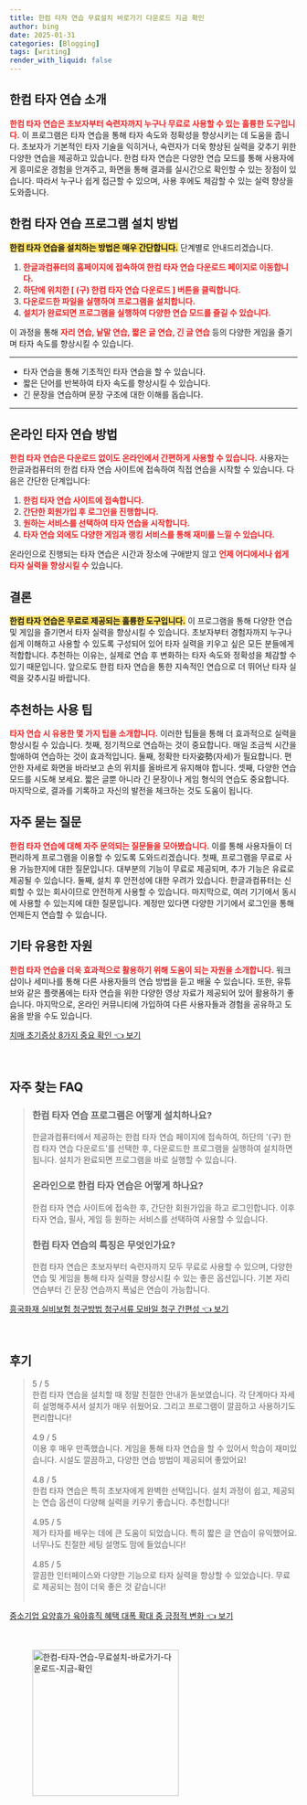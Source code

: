 ```yaml
---
title: 한컴 타자 연습 무료설치 바로가기 다운로드 지금 확인
author: bing
date: 2025-01-31
categories: [Blogging]
tags: [writing]
render_with_liquid: false
---
```



<h2 id='한컴 타자 연습 소개'>한컴 타자 연습 소개</h2>

<p><b><span style="color: #ee2323;">한컴 타자 연습은 초보자부터 숙련자까지 누구나 무료로 사용할 수 있는 훌륭한 도구입니다.</span></b> 이 프로그램은 타자 연습을 통해 타자 속도와 정확성을 향상시키는 데 도움을 줍니다. 초보자가 기본적인 타자 기술을 익히거나, 숙련자가 더욱 향상된 실력을 갖추기 위한 다양한 연습을 제공하고 있습니다. 한컴 타자 연습은 다양한 연습 모드를 통해 사용자에게 흥미로운 경험을 안겨주고, 화면을 통해 결과를 실시간으로 확인할 수 있는 장점이 있습니다. 따라서 누구나 쉽게 접근할 수 있으며, 사용 후에도 체감할 수 있는 실력 향상을 도와줍니다.</p>

<h2 id='한컴 타자 연습 프로그램 설치 방법'>한컴 타자 연습 프로그램 설치 방법</h2>

<p><b><span style="background-color: #ffe066;">한컴 타자 연습을 설치하는 방법은 매우 간단합니다.</span></b> 단계별로 안내드리겠습니다.</p>

<ol>
    <li><b><span style="color: #ee2323;">한글과컴퓨터의 홈페이지에 접속하여 한컴 타자 연습 다운로드 페이지로 이동합니다.</span></b></li>
    <li><b><span style="color: #ee2323;">하단에 위치한 [ (구) 한컴 타자 연습 다운로드 ] 버튼을 클릭합니다.</span></b></li>
    <li><b><span style="color: #ee2323;">다운로드한 파일을 실행하여 프로그램을 설치합니다.</span></b></li>
    <li><b><span style="color: #ee2323;">설치가 완료되면 프로그램을 실행하여 다양한 연습 모드를 즐길 수 있습니다.</span></b></li>
</ol>

<p>이 과정을 통해 <b><span style="color: #ee2323;">자리 연습, 낱말 연습, 짧은 글 연습, 긴 글 연습</span></b> 등의 다양한 게임을 즐기며 타자 속도를 향상시킬 수 있습니다.</p>

<hr />

<ul>
    <li>타자 연습을 통해 기초적인 타자 연습을 할 수 있습니다.</li>
    <li>짧은 단어를 반복하여 타자 속도를 향상시킬 수 있습니다.</li>
    <li>긴 문장을 연습하며 문장 구조에 대한 이해를 돕습니다.</li>
</ul>

<hr />

<h2 id='온라인 타자 연습 방법'>온라인 타자 연습 방법</h2>

<p><b><span style="color: #ee2323;">한컴 타자 연습은 다운로드 없이도 온라인에서 간편하게 사용할 수 있습니다.</span></b> 사용자는 한글과컴퓨터의 한컴 타자 연습 사이트에 접속하여 직접 연습을 시작할 수 있습니다. 다음은 간단한 단계입니다:</p>

<ol>
    <li><b><span style="color: #ee2323;">한컴 타자 연습 사이트에 접속합니다.</span></b></li>
    <li><b><span style="color: #ee2323;">간단한 회원가입 후 로그인을 진행합니다.</span></b></li>
    <li><b><span style="color: #ee2323;">원하는 서비스를 선택하여 타자 연습을 시작합니다.</span></b></li>
    <li><b><span style="color: #ee2323;">타자 연습 외에도 다양한 게임과 랭킹 서비스를 통해 재미를 느낄 수 있습니다.</span></b></li>
</ol>

<p>온라인으로 진행되는 타자 연습은 시간과 장소에 구애받지 않고 <b><span style="color: #ee2323;">언제 어디에서나 쉽게 타자 실력을 향상시킬 수</span></b> 있습니다.</p>

<h2 id='결론'>결론</h2>

<p><b><span style="background-color: #ffe066;">한컴 타자 연습은 무료로 제공되는 훌륭한 도구입니다.</span></b> 이 프로그램을 통해 다양한 연습 및 게임을 즐기면서 타자 실력을 향상시킬 수 있습니다. 초보자부터 경험자까지 누구나 쉽게 이해하고 사용할 수 있도록 구성되어 있어 타자 실력을 키우고 싶은 모든 분들에게 적합합니다. 추천하는 이유는, 실제로 연습 후 변화하는 타자 속도와 정확성을 체감할 수 있기 때문입니다. 앞으로도 한컴 타자 연습을 통한 지속적인 연습으로 더 뛰어난 타자 실력을 갖추시길 바랍니다.</p>

<h2 id='추천하는 사용 팁'>추천하는 사용 팁</h2>

<p><b><span style="color: #ee2323;">타자 연습 시 유용한 몇 가지 팁을 소개합니다.</span></b> 이러한 팁들을 통해 더 효과적으로 실력을 향상시킬 수 있습니다. 첫째, 정기적으로 연습하는 것이 중요합니다. 매일 조금씩 시간을 할애하여 연습하는 것이 효과적입니다. 둘째, 정확한 타자姿勢(자세)가 필요합니다. 편안한 자세로 화면을 바라보고 손의 위치를 올바르게 유지해야 합니다. 셋째, 다양한 연습 모드를 시도해 보세요. 짧은 글뿐 아니라 긴 문장이나 게임 형식의 연습도 중요합니다. 마지막으로, 결과를 기록하고 자신의 발전을 체크하는 것도 도움이 됩니다.</p>

<h2 id='자주 묻는 질문'>자주 묻는 질문</h2>

<p><b><span style="color: #ee2323;">한컴 타자 연습에 대해 자주 문의되는 질문들을 모아봤습니다.</span></b> 이를 통해 사용자들이 더 편리하게 프로그램을 이용할 수 있도록 도와드리겠습니다. 첫째, 프로그램을 무료로 사용 가능한지에 대한 질문입니다. 대부분의 기능이 무료로 제공되며, 추가 기능은 유료로 제공될 수 있습니다. 둘째, 설치 후 안전성에 대한 우려가 있습니다. 한글과컴퓨터는 신뢰할 수 있는 회사이므로 안전하게 사용할 수 있습니다. 마지막으로, 여러 기기에서 동시에 사용할 수 있는지에 대한 질문입니다. 계정만 있다면 다양한 기기에서 로그인을 통해 언제든지 연습할 수 있습니다.</p>

<h2 id='기타 유용한 자원'>기타 유용한 자원</h2>

<p><b><span style="color: #ee2323;">한컴 타자 연습을 더욱 효과적으로 활용하기 위해 도움이 되는 자원을 소개합니다.</span></b> 워크샵이나 세미나를 통해 다른 사용자들의 연습 방법을 듣고 배울 수 있습니다. 또한, 유튜브와 같은 플랫폼에는 타자 연습을 위한 다양한 영상 자료가 제공되어 있어 활용하기 좋습니다. 마지막으로, 온라인 커뮤니티에 가입하여 다른 사용자들과 경험을 공유하고 도움을 받을 수도 있습니다.</p>


<p><a class="click-button" title="치매 초기증상 8가지 중요 확인" href="https://blackassets.github.io/posts/%EC%B9%98%EB%A7%A4-%EC%B4%88%EA%B8%B0%EC%A6%9D%EC%83%81-8%EA%B0%80%EC%A7%80-%EC%A4%91%EC%9A%94-%ED%99%95%EC%9D%B8/" rel="dofollow">치매 초기증상 8가지 중요 확인 👈 보기</a></p><br>
<h2 id='자주_찾는_FAQ'>자주 찾는 FAQ</h2>
<div itemscope="" itemtype="https://schema.org/FAQPage"> 
<blockquote> 
<div itemscope="" itemprop="mainEntity" itemtype="https://schema.org/Question"> 
<h3 itemprop="name">한컴 타자 연습 프로그램은 어떻게 설치하나요?</h3> 
<div itemscope="" itemprop="acceptedAnswer" itemtype="https://schema.org/Answer"> 
<span itemprop="text"> 
<p>한글과컴퓨터에서 제공하는 한컴 타자 연습 페이지에 접속하여, 하단의 '(구) 한컴 타자 연습 다운로드'를 선택한 후, 다운로드한 프로그램을 실행하여 설치하면 됩니다. 설치가 완료되면 프로그램을 바로 실행할 수 있습니다.</p> 
</span> 
</div> 
</div> 

<div itemscope="" itemprop="mainEntity" itemtype="https://schema.org/Question"> 
<h3 itemprop="name">온라인으로 한컴 타자 연습은 어떻게 하나요?</h3> 
<div itemscope="" itemprop="acceptedAnswer" itemtype="https://schema.org/Answer"> 
<span itemprop="text"> 
<p>한컴 타자 연습 사이트에 접속한 후, 간단한 회원가입을 하고 로그인합니다. 이후 타자 연습, 필사, 게임 등 원하는 서비스를 선택하여 사용할 수 있습니다.</p> 
</span> 
</div> 
</div> 

<div itemscope="" itemprop="mainEntity" itemtype="https://schema.org/Question"> 
<h3 itemprop="name">한컴 타자 연습의 특징은 무엇인가요?</h3> 
<div itemscope="" itemprop="acceptedAnswer" itemtype="https://schema.org/Answer"> 
<span itemprop="text"> 
<p>한컴 타자 연습은 초보자부터 숙련자까지 모두 무료로 사용할 수 있으며, 다양한 연습 및 게임을 통해 타자 실력을 향상시킬 수 있는 좋은 옵션입니다. 기본 자리 연습부터 긴 문장 연습까지 폭넓은 연습이 가능합니다.</p> 
</span> 
</div> 
</div> 
</blockquote> 
</div>
<p><a class="click-button" title="흥국화재 실비보험 청구방법 청구서류 모바일 청구 간편성" href="https://blackassets.github.io/posts/%ED%9D%A5%EA%B5%AD%ED%99%94%EC%9E%AC-%EC%8B%A4%EB%B9%84%EB%B3%B4%ED%97%98-%EC%B2%AD%EA%B5%AC%EB%B0%A9%EB%B2%95-%EC%B2%AD%EA%B5%AC%EC%84%9C%EB%A5%98-%EB%AA%A8%EB%B0%94%EC%9D%BC-%EC%B2%AD%EA%B5%AC-%EA%B0%84%ED%8E%B8%EC%84%B1/" rel="dofollow">흥국화재 실비보험 청구방법 청구서류 모바일 청구 간편성 👈 보기</a></p><br>
<h2 id='후기'>후기</h2>
<div itemscope itemtype="https://schema.org/Product">
  <blockquote>
  <div itemprop="review" itemscope itemtype="https://schema.org/Review">
      <div itemprop="reviewRating" itemscope itemtype="https://schema.org/Rating"> <span itemprop="ratingValue">5</span> / <span itemprop="bestRating">5</span> </div>
      <span itemprop="reviewBody">한컴 타자 연습을 설치할 때 정말 친절한 안내가 돋보였습니다. 각 단계마다 자세히 설명해주셔서 설치가 매우 쉬웠어요. 그리고 프로그램이 깔끔하고 사용하기도 편리합니다!</span>
  </div>
  <br>
  <div itemprop="review" itemscope itemtype="https://schema.org/Review">
      <div itemprop="reviewRating" itemscope itemtype="https://schema.org/Rating"> <span itemprop="ratingValue">4.9</span> / <span itemprop="bestRating">5</span> </div>
      <span itemprop="reviewBody">이용 후 매우 만족했습니다. 게임을 통해 타자 연습을 할 수 있어서 학습이 재미있습니다. 시설도 깔끔하고, 다양한 연습 방법이 제공되어 좋았어요!</span>
  </div>
  <br>
  <div itemprop="review" itemscope itemtype="https://schema.org/Review">
      <div itemprop="reviewRating" itemscope itemtype="https://schema.org/Rating"> <span itemprop="ratingValue">4.8</span> / <span itemprop="bestRating">5</span> </div>
      <span itemprop="reviewBody">한컴 타자 연습은 특히 초보자에게 완벽한 선택입니다. 설치 과정이 쉽고, 제공되는 연습 옵션이 다양해 실력을 키우기 좋습니다. 추천합니다!</span>
  </div>
  <br>
  <div itemprop="review" itemscope itemtype="https://schema.org/Review">
      <div itemprop="reviewRating" itemscope itemtype="https://schema.org/Rating"> <span itemprop="ratingValue">4.95</span> / <span itemprop="bestRating">5</span> </div>
      <span itemprop="reviewBody">제가 타자를 배우는 데에 큰 도움이 되었습니다. 특히 짧은 글 연습이 유익했어요. 너무나도 친절한 세팅 설명도 맘에 들었습니다!</span>
  </div>
  <br>
  <div itemprop="review" itemscope itemtype="https://schema.org/Review">
      <div itemprop="reviewRating" itemscope itemtype="https://schema.org/Rating"> <span itemprop="ratingValue">4.85</span> / <span itemprop="bestRating">5</span> </div>
      <span itemprop="reviewBody">깔끔한 인터페이스와 다양한 기능으로 타자 실력을 향상할 수 있었습니다. 무료로 제공되는 점이 더욱 좋은 것 같습니다!</span>
  </div>
  <br>
  </blockquote>
</div>
<p><a class="click-button" title="중소기업 요양휴가 육아휴직 혜택 대폭 확대 중 긍정적 변화" href="https://blackassets.github.io/posts/%EC%A4%91%EC%86%8C%EA%B8%B0%EC%97%85-%EC%9A%94%EC%96%91%ED%9C%B4%EA%B0%80-%EC%9C%A1%EC%95%84%ED%9C%B4%EC%A7%81-%ED%98%9C%ED%83%9D-%EB%8C%80%ED%8F%AD-%ED%99%95%EB%8C%80-%EC%A4%91-%EA%B8%8D%EC%A0%95%EC%A0%81-%EB%B3%80%ED%99%94/" rel="dofollow">중소기업 요양휴가 육아휴직 혜택 대폭 확대 중 긍정적 변화 👈 보기</a></p><br>
<figure class="image"><img src="https://blackassets.github.io/assets/img/thumbnail/한컴-타자-연습-무료설치-바로가기-다운로드-지금-확인.webp" alt="한컴-타자-연습-무료설치-바로가기-다운로드-지금-확인" width="256" height="256"></figure>